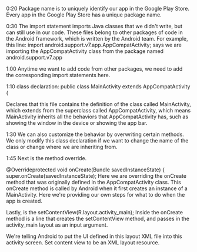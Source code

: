
0:20 Package name is to uniquely identify our app in the Google Play Store.  Every app in the Google Play Store has a unique package name.  

0:30 The import statement imports Java classes that we didn't write, but can still use in our code.  These files belong to other packages of code in the Android framework, which is written by the Android team.  For example, this line: import android.support.v7.app.AppCompatActivity; says we are importing the AppCompatActivity class from the package named   android.support.v7.app

1:00 Anytime we want to add code from other packages, we need to add the corresponding import statements here.  



1:10 class declaration:   public class MainActivity extends AppCompatActivity {

Declares that this file contains the definition of the class called MainActivity, which extends from the superclass called AppCompatActivity, which means MainActivity inherits all the behaviors that AppCompatActivity has, such as showing the window in the device or showing the app bar.



1:30 We can also customize the behavior by overwriting certain methods.  We only modify this class declaration if we want to change the name of the class or change where we are inheriting from.



1:45 Next is the method override.

@Overrideprotected void onCreate(Bundle savedInstanceState) {
    super.onCreate(savedInstanceState);
Here we are overriding the onCreate  method that was originally defined in the AppCompatActivity class.  This  onCreate  method is called by Android when it first creates an instance of a MainActivity.  Here we're providing our own steps for what to do when the app is created.



Lastly, is the setContentView(R.layout.activity_main);  Inside the onCreate  method is a line that creates the setContentView method, and passes in the activity_main layout as an input argument.

We're telling Android to put the UI defined in this layout XML file into this activity screen.  Set content view to be an XML layout resource.
